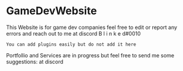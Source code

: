 # GameDevWebsite
This Website is for game dev companies feel free to edit or report any errors and reach out to me at discord B l i n k e d#0010

`You can add plugins easily but do not add it here`

Portfollio and Services are in progress but feel free to send me some suggestions: at discord
